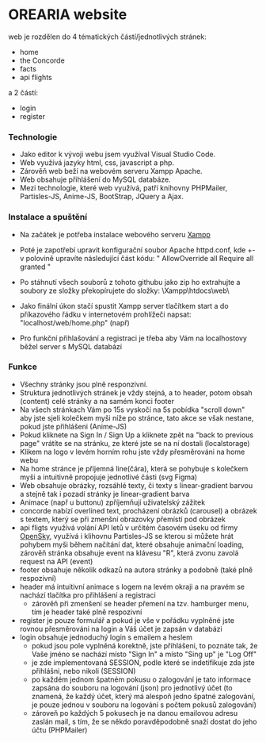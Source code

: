 # OREARIA website

web je rozdělen do 4 tématických částí/jednotlivých stránek:
- home
- the Concorde
- facts
- api flights

a 2 částí:
- login
- register

### Technologie
- Jako editor k vývoji webu jsem využíval Visual Studio Code.
- Web využívá jazyky html, css, javascript a php.
- Zárověň web beží na webovém serveru Xampp Apache.
- Web obsahuje přihlášení do MySQL databáze.
- Mezi technologie, které web využívá, patří knihovny PHPMailer, Partisles-JS, Anime-JS, BootStrap, JQuery a Ajax.

### Instalace a spuštění
- Na začátek je potřeba instalace webového serveru [Xampp](https://www.apachefriends.org)
- Poté je zapotřebí upravit konfigurační soubor Apache httpd.conf, kde +- v polovině upravíte následující část kódu:
"<Directory />
    AllowOverride all
    Require all granted
</Directory>"

- Po stáhnutí všech souborů z tohoto githubu jako zip ho extrahujte a soubory ze složky překopírujete do složky:
\Xampp\htdocs\web\
- Jako finální úkon stačí spustit Xampp server tlačítkem start a do příkazového řádku v internetovém prohlížeči napsat:
"localhost/web/home.php" (např)
- Pro funkční přihlašování a registraci je třeba aby Vám na localhostovy běžel server s MySQL databází

### Funkce
- Všechny stránky jsou plně responzivní.
- Struktura jednotlivých stránek je vždy stejná, a to header, potom obsah (content) celé stránky a na samém konci footer
- Na všech stránkach Vám po 15s vyskočí na 5s pobídka "scroll down" aby jste sjeli kolečkem myši níže po stránce, tato akce se však nestane, pokud jste přihlášeni (Anime-JS)
- Pokud kliknete na Sign In / Sign Up a kliknete zpět na "back to previous page" vrátíte se na stránku, ze které jste se na ní dostali (localstorage)
- Klikem na logo v levém horním rohu jste vždy přesměrováni na home webu
- Na home stránce je příjemná line(čára), která se pohybuje s kolečkem myši a intuitivně propojuje jednotlivé části (svg Figma)
- Web obsahuje obrázky, rozsáhlé texty, či texty s linear-gradient barvou a stejně tak i pozadí stránky je linear-gradient barva
- Animace (např u buttonu) zpříjemňují uživatelský zážitek
- concorde nabízí overlined text, procházení obrázků (carousel) a obrázek s textem, který se při zmenšní obrazovky přemístí pod obrázek
- api fligts využívá volání API letů v určitém časovém úseku od firmy [OpenSky](https://opensky-network.org), využívá i klihovnu Partisles-JS se kterou si můžete hrát pohybem myši během načítání dat, které obsahuje animační loading, zárověň stránka obsahuje event na klávesu "R", která zvonu zavolá request na API (event)
- footer obsahuje několik odkazů na autora stránky a podobně (také plně respozivní)
- header má intuitivní animace s logem na levém okraji a na pravém se nachází tlačítka pro přihlášení a registraci
    - zárověň při zmenšení se header přemení na tzv. hamburger menu, tím je header také plně respozivní
- register je pouze formulář a pokud je vše v pořádku vyplněné jste rovnou přesměrováni na login a Váš účet je zapsán v databázi
- login obsahuje jednoduchý login s emailem a heslem
    - pokud jsou pole vyplněná korektně, jste přihlášeni, to poznáte tak, že Vaše jméno se nachází místo "Sign In" a místo "Sing up" je "Log Off"
    - je zde implementovaná SESSION, podle které se indetifikuje zda jste přihlášni, nebo nikoli (SESSION)
    - po každém jednom špatném pokusu o zalogování je tato informace zapsána do souboru na logování (json) pro jednotlivý účet (to znamená, že každý účet, který má alespoň jedno špatné zalogování, je pouze jednou v souboru na logování s počtem pokusů zalogování)
    - zároveň po každých 5 pokusech je na danou emailovou adresu zaslán mail, s tím, že se někdo poravděpodobně snaží dostat do jeho účtu (PHPMailer)
